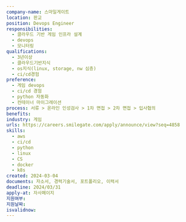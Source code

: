 ```yaml
---
company-name: 스마일게이트
location: 판교
position: Devops Engineer
responsibilities:
  - 클라우드 기반 게임 인프라 설계
  - devops
  - 모니터링
qualifications:
  - 3년이상
  - 클라우드기반지식
  - os지식(linux, storage, nw 심층)
  - ci/cd경험
preference:
  - 게임 devops
  - ci/cd 경험
  - python 자동화
  - 컨테이너 마이그레이션
process: 서류 > 온라인 인성검사 > 1차 면접 > 2차 면접 > 입사협의
benefits: 
industry: 게임
urls: https://careers.smilegate.com/apply/announce/view?seq=4858
skills:
  - aws
  - ci/cd
  - python
  - linux
  - CS
  - docker
  - k8s
created: 2024-03-04
documents: 자소서, 경력기술서, 포트폴리오, 이력서
deadline: 2024/03/31
apply-at: 자사페이지
지원여부: 
지원날짜: 
isvalidnow:
---
```

